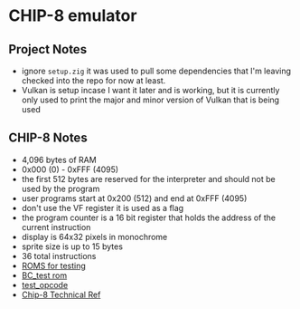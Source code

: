 # CHIP-8 emulator
## Project Notes
- ignore `setup.zig` it was used to pull some dependencies that I'm leaving checked into the repo for now at least.
- Vulkan is setup incase I want it later and is working, but it is currently only used to print the major and minor version of Vulkan that is being used
## CHIP-8 Notes
- 4,096 bytes of RAM
- 0x000 (0) - 0xFFF (4095)
- the first 512 bytes are reserved for the interpreter and should not be used by the program
- user programs start at 0x200 (512) and end at 0xFFF (4095)
- don't use the VF register it is used as a flag
- the program counter is a 16 bit register that holds the address of the current instruction
- display is 64x32 pixels in monochrome
- sprite size is up to 15 bytes
- 36 total instructions
- [ROMS for testing](https://github.com/kripod/chip8-roms)
- [BC_test rom](https://github.com/cj1128/chip8-emulator/tree/master/rom)
- [test_opcode](https://github.com/corax89/chip8-test-rom)
- [Chip-8 Technical Ref](http://devernay.free.fr/hacks/chip8/C8TECH10.HTM)

